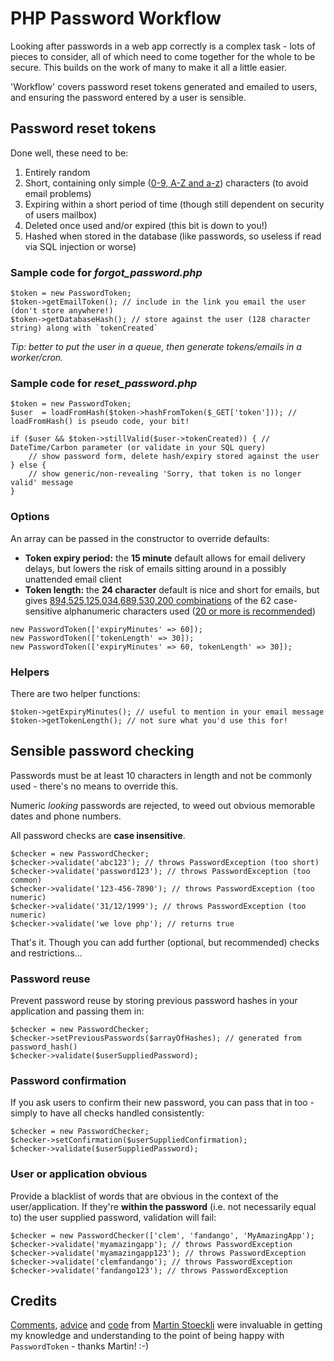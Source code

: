 # PHP Password Workflow

Looking after passwords in a web app correctly is a complex task - lots of pieces to consider, all of which need to come together for the whole to be secure. This builds on the work of many to make it all a little easier.

'Workflow' covers password reset tokens generated and emailed to users, and ensuring the password entered by a user is sensible.


## Password reset tokens

Done well, these need to be:

1. Entirely random
2. Short, containing only simple ([0-9, A-Z and a-z](https://www.wikidata.org/wiki/Q809817)) characters (to avoid email problems)
3. Expiring within a short period of time (though still dependent on security of users mailbox)
4. Deleted once used and/or expired (this bit is down to you!)
5. Hashed when stored in the database (like passwords, so useless if read via SQL injection or worse)

### Sample code for *forgot_password.php*

```
$token = new PasswordToken;
$token->getEmailToken(); // include in the link you email the user (don't store anywhere!)
$token->getDatabaseHash(); // store against the user (128 character string) along with `tokenCreated`
```

*Tip: better to put the user in a queue, then generate tokens/emails in a worker/cron.*

### Sample code for *reset_password.php*

```
$token = new PasswordToken;
$user  = loadFromHash($token->hashFromToken($_GET['token'])); // loadFromHash() is pseudo code, your bit!

if ($user && $token->stillValid($user->tokenCreated)) { // DateTime/Carbon parameter (or validate in your SQL query)
    // show password form, delete hash/expiry stored against the user
} else {
    // show generic/non-revealing 'Sorry, that token is no longer valid' message  
}
```

### Options

An array can be passed in the constructor to override defaults:

- **Token expiry period:** the **15 minute** default allows for email delivery delays, but lowers the risk of emails sitting around in a possibly unattended email client
- **Token length:** the **24 character** default is nice and short for emails, but gives [894,525,125,034,689,530,200 combinations](http://www.statisticshowto.com/calculators/permutation-calculator-and-combination-calculator/) of the 62 case-sensitive alphanumeric characters used ([20 or more is recommended](https://stackoverflow.com/questions/20013672/best-practice-on-generating-reset-password-tokens))

```
new PasswordToken(['expiryMinutes' => 60]);
new PasswordToken(['tokenLength' => 30]);
new PasswordToken(['expiryMinutes' => 60, tokenLength' => 30]);
```

### Helpers

There are two helper functions:

```
$token->getExpiryMinutes(); // useful to mention in your email message
$token->getTokenLength(); // not sure what you'd use this for!
```

## Sensible password checking 

Passwords must be at least 10 characters in length and not be commonly used - there's no means to override this.

Numeric *looking* passwords are rejected, to weed out obvious memorable dates and phone numbers.

All password checks are **case insensitive**.

```
$checker = new PasswordChecker;
$checker->validate('abc123'); // throws PasswordException (too short)
$checker->validate('password123'); // throws PasswordException (too common)
$checker->validate('123-456-7890'); // throws PasswordException (too numeric)
$checker->validate('31/12/1999'); // throws PasswordException (too numeric)
$checker->validate('we love php'); // returns true
```

That's it. Though you can add further (optional, but recommended) checks and restrictions...

### Password reuse

Prevent password reuse by storing previous password hashes in your application and passing them in:

```
$checker = new PasswordChecker;
$checker->setPreviousPasswords($arrayOfHashes); // generated from password_hash()
$checker->validate($userSuppliedPassword);
```

### Password confirmation

If you ask users to confirm their new password, you can pass that in too - simply to have all checks handled consistently:

```
$checker = new PasswordChecker;
$checker->setConfirmation($userSuppliedConfirmation);
$checker->validate($userSuppliedPassword);
```

### User or application obvious

Provide a blacklist of words that are obvious in the context of the user/application. If they're **within the password** (i.e. not necessarily equal to) the user supplied password, validation will fail:

```
$checker = new PasswordChecker(['clem', 'fandango', 'MyAmazingApp');
$checker->validate('myamazingapp'); // throws PasswordException
$checker->validate('myamazingapp123'); // throws PasswordException
$checker->validate('clemfandango'); // throws PasswordException
$checker->validate('fandango123'); // throws PasswordException
```

## Credits

[Comments](https://stackoverflow.com/questions/20013672/best-practice-on-generating-reset-password-tokens), [advice](https://security.stackexchange.com/questions/86913/should-password-reset-tokens-be-hashed-when-stored-in-a-database) and [code](https://security.stackexchange.com/questions/86913/should-password-reset-tokens-be-hashed-when-stored-in-a-database) from [Martin Stoeckli](https://www.martinstoeckli.ch/) were invaluable in getting my knowledge and understanding to the point of being happy with `PasswordToken` - thanks Martin! :-)